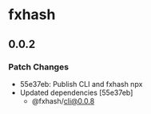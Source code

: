 # fxhash

## 0.0.2

### Patch Changes

- 55e37eb: Publish CLI and fxhash npx
- Updated dependencies [55e37eb]
  - @fxhash/cli@0.0.8
